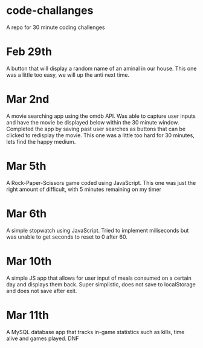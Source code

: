 # code-challanges
A repo for 30 minute coding challenges


# Feb 29th 
A button that will display a random name of an aminal in our house. This one was a little too easy, we will up the anti next time.

# Mar 2nd 
A movie searching app using the omdb API. Was able to capture user inputs and have the movie be displayed below within the 30 minute window. Completed the app by saving past user searches as buttons that can be clicked to redisplay the movie. This one was a little too hard for 30 minutes, lets find the happy medium.


# Mar 5th
A Rock-Paper-Scissors game coded using JavaScript. This one was just the right amount of difficult, with 5 minutes remaining on my timer

# Mar 6th
A simple stopwatch using JavaScript. Tried to implement miliseconds but was unable to get seconds to reset to 0 after 60.

# Mar 10th
A simple JS app that allows for user input of meals consumed on a certain day and displays them back. Super simplistic, does not save to localStorage and does not save after exit.

# Mar 11th
A MySQL database app that tracks in-game statistics such as kills, time alive and games played. DNF
